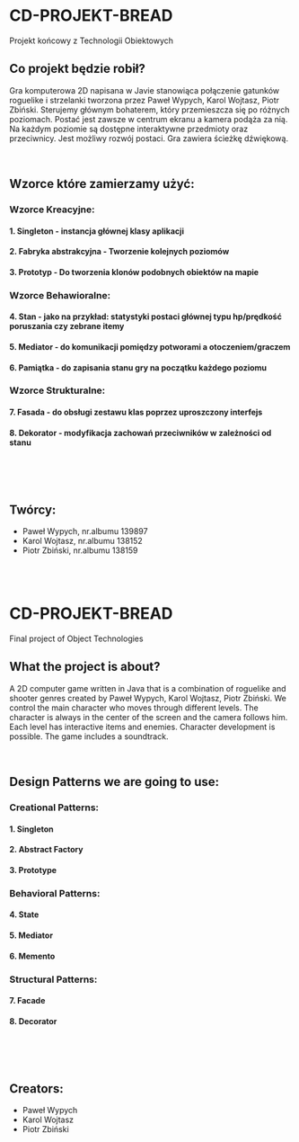 # CD-PROJEKT-BREAD
Projekt końcowy z Technologii Obiektowych
<br/>

## Co projekt będzie robił?
Gra komputerowa 2D napisana w Javie stanowiąca połączenie gatunków roguelike i strzelanki tworzona przez Paweł Wypych, Karol Wojtasz, Piotr Zbiński.
Sterujemy głównym bohaterem, który przemieszcza się po różnych poziomach. Postać jest zawsze w centrum ekranu a kamera podąża za nią. Na każdym poziomie są dostępne interaktywne przedmioty oraz przeciwnicy. Jest możliwy rozwój postaci. Gra zawiera ścieżkę dźwiękową.

<br/>

## Wzorce które zamierzamy użyć:

### **Wzorce Kreacyjne:**

#### 1. Singleton - instancja głównej klasy aplikacji

#### 2. Fabryka abstrakcyjna - Tworzenie kolejnych poziomów

#### 3. Prototyp - Do tworzenia klonów podobnych obiektów na mapie

### **Wzorce Behawioralne:**

#### 4. Stan - jako na przykład: statystyki postaci głównej typu hp/prędkość poruszania czy zebrane itemy

#### 5. Mediator - do komunikacji pomiędzy potworami a otoczeniem/graczem

#### 6. Pamiątka - do zapisania stanu gry na początku każdego poziomu

### **Wzorce Strukturalne:**

#### 7. Fasada - do obsługi zestawu klas poprzez uproszczony interfejs 

#### 8. Dekorator - modyfikacja zachowań przeciwników w zależności od stanu
<br/>
<br/>
<br/>

## Twórcy:
- Paweł Wypych, nr.albumu 139897
- Karol Wojtasz, nr.albumu 138152
- Piotr Zbiński, nr.albumu 138159
<br/>
<br/>

# CD-PROJEKT-BREAD
Final project of Object Technologies
<br/>

## What the project is about?
A 2D computer game written in Java that is a combination of roguelike and shooter genres created by Paweł Wypych, Karol Wojtasz, Piotr Zbiński.
We control the main character who moves through different levels. The character is always in the center of the screen and the camera follows him. Each level has interactive items and enemies. Character development is possible. The game includes a soundtrack.

<br/>

## Design Patterns we are going to use:

### **Creational Patterns:**

#### 1. Singleton

#### 2. Abstract Factory

#### 3. Prototype

### **Behavioral Patterns:**

#### 4. State

#### 5. Mediator

#### 6. Memento

### **Structural Patterns:**

#### 7. Facade

#### 8. Decorator
<br/>
<br/>
<br/>

## Creators:
- Paweł Wypych
- Karol Wojtasz
- Piotr Zbiński
